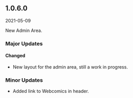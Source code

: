 ## 1.0.6.0

2021-05-09

New Admin Area.

### Major Updates

#### Changed

- New layout for the admin area, still a work in progress.

### Minor Updates

- Added link to Webcomics in header.
